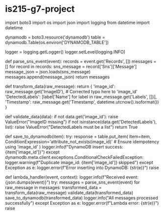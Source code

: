 # is215-g7-project
import boto3
import os
import json
import logging
from datetime import datetime

dynamodb = boto3.resource('dynamodb')
table = dynamodb.Table(os.environ['DYNAMODB_TABLE'])

logger = logging.getLogger()
logger.setLevel(logging.INFO)

def parse_sns_event(event):
    records = event.get('Records', [])
    messages = []
    for record in records:
        sns_message = record['Sns']['Message']
        message_json = json.loads(sns_message)
        messages.append(message_json)
    return messages

def transform_data(raw_message):
    return {
        'image_id': raw_message.get('ImageID'),  # Corrected typo here to 'image_id'
        'DetectedLabels': [label['Name'] for label in raw_message.get('Labels', [])],
        'Timestamp': raw_message.get('Timestamp', datetime.utcnow().isoformat())
    }

def validate_data(data):
    if not data.get('image_id'):
        raise ValueError("ImageID missing")
    if not isinstance(data.get('DetectedLabels'), list):
        raise ValueError("DetectedLabels must be a list")
    return True

def save_to_dynamodb(item):
    try:
        response = table.put_item(
            Item=item,
            ConditionExpression='attribute_not_exists(image_id)'  # Ensure idempotency using 'image_id'
        )
        logger.info(f"DynamoDB insert success: {item['image_id']}")
    except dynamodb.meta.client.exceptions.ConditionalCheckFailedException:
        logger.warning(f"Duplicate image_id: {item['image_id']} skipped")
    except Exception as e:
        logger.error(f"Error inserting into DynamoDB: {str(e)}")
        raise

def lambda_handler(event, context):
    logger.info(f"Received event: {json.dumps(event)}")
    try:
        messages = parse_sns_event(event)
        for raw_message in messages:
            transformed_data = transform_data(raw_message)
            validate_data(transformed_data)
            save_to_dynamodb(transformed_data)
        logger.info("All messages processed successfully")
    except Exception as e:
        logger.error(f"Lambda error: {str(e)}")
        raise
